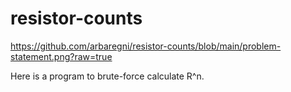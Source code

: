 # resistor-counts

https://github.com/arbaregni/resistor-counts/blob/main/problem-statement.png?raw=true

Here is a program to brute-force calculate R^n.
